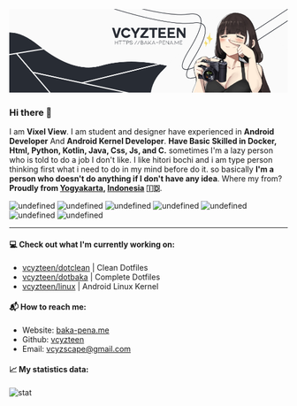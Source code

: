 <kbd>
<img src="banner.png" />
</kbd>

### Hi there 👋

I am **Vixel View**. I am student and designer have experienced in **Android Developer** And **Android Kernel Developer**. **Have Basic Skilled in Docker, Html, Python, Kotlin, Java, Css, Js, and C.** sometimes I'm a lazy person who is told to do a job I don't like. I like hitori bochi and i am type person thinking first what i need to do in my mind before do it. so basically **I'm a person who doesn't do anything if I don't have any idea**. Where my from? **Proudly from [Yogyakarta](https://g.co/kgs/MHRU7Y), [Indonesia](https://www.google.com/maps/place/Indonesia/@-2.44565,117.8888,3z/data=!4m2!3m1!1s0x2c4c07d7496404b7:0xe37b4de71badf485) 🇮🇩**.

<img alt="undefined" src="https://img.shields.io/badge/python-color?color=ACB0D0&style=for-the-badge&logo=python&labelColor=1A1B26" width="70"></a>
<img alt="undefined" src="https://img.shields.io/badge/kotlin-color?color=ACB0D0&style=for-the-badge&logo=kotlin&labelColor=1A1B26" width="70"></a>
<img alt="undefined" src="https://img.shields.io/badge/java-color?color=ACB0D0&style=for-the-badge&logo=java&labelColor=1A1B26" width="62"></a>
<img alt="undefined" src="https://img.shields.io/badge/html-color?color=ACB0D0&style=for-the-badge&logo=html5&labelColor=1A1B26" width="66"></a>
<img alt="undefined" src="https://img.shields.io/badge/css-color?color=ACB0D0&style=for-the-badge&logo=css3&labelColor=1A1B26" width="58"></a>
<img alt="undefined" src="https://img.shields.io/badge/js-color?color=ACB0D0&style=for-the-badge&logo=JavaScript&labelColor=1A1B26" width="52"></a>
<img alt="undefined" src="https://img.shields.io/badge/c-color?color=ACB0D0&style=for-the-badge&logo=C&labelColor=1A1B26" width="48"></a>

---

#### 💻 Check out what I'm currently working on:
 * [vcyzteen/dotclean](https://github.com/vcyzteen/dotclean.git) | Clean Dotfiles
 * [vcyzteen/dotbaka](https://github.com/vcyzteen/dotbaka.git) | Complete Dotfiles
 * [vcyzteen/linux](https://github.com/vcyzteen/linux.git) | Android Linux Kernel

#### 📬 How to reach me:
 * Website: [baka-pena.me](https://baka-pena.me)
 * Github: [vcyzteen](https://github.com/vcyzteen)
 * Email: vcyzscape@gmail.com

#### 📈 My statistics data:
![stat](https://github-readme-stats.vercel.app/api?username=vcyzteen&&show_icons=true&&custom_title=Vcyzteen-Github-Stats&&hide_border=boolean&&theme=tokyonight)
